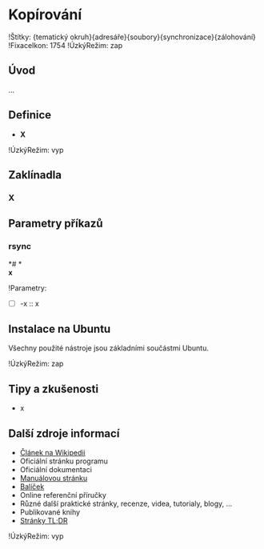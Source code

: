 <!--

Linux Kniha kouzel, podkapitola Soubory a adresáře / Kopírování
Copyright (c) 2020 Singularis <singularis@volny.cz>

Toto dílo je dílem svobodné kultury; můžete ho šířit a modifikovat pod
podmínkami licence Creative Commons Attribution-ShareAlike 4.0 International
vydané neziskovou organizací Creative Commons. Text licence je přiložený
k tomuto projektu nebo ho můžete najít na webové adrese:

https://creativecommons.org/licenses/by-sa/4.0/

-->
<!--
Poznámky:

⊨
-->

# Kopírování

!Štítky: {tematický okruh}{adresáře}{soubory}{synchronizace}{zálohování}
!FixaceIkon: 1754
!ÚzkýRežim: zap

## Úvod

...

## Definice

* **X**

!ÚzkýRežim: vyp

## Zaklínadla

### X

## Parametry příkazů

### rsync

*# *<br>
**x**

!Parametry:

* ☐ -x :: x

## Instalace na Ubuntu

Všechny použité nástroje jsou základními součástmi Ubuntu.

<!--
## Ukázka
![ve výstavbě](../obrázky/ve-výstavbě.png)
-->

!ÚzkýRežim: zap

## Tipy a zkušenosti

* x

## Další zdroje informací

* [Článek na Wikipedii](https://cs.wikipedia.org/wiki/Hlavn%C3%AD_strana)
* Oficiální stránku programu
* Oficiální dokumentaci
* [Manuálovou stránku](http://manpages.ubuntu.com/)
* [Balíček](https://packages.ubuntu.com/)
* Online referenční příručky
* Různé další praktické stránky, recenze, videa, tutorialy, blogy, ...
* Publikované knihy
* [Stránky TL;DR](https://github.com/tldr-pages/tldr/tree/master/pages/common)

!ÚzkýRežim: vyp
